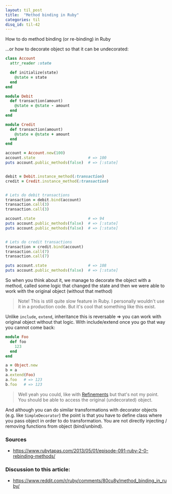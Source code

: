 ```yaml
---
layout: til_post
title:  "Method binding in Ruby"
categories: til
disq_id: til-42
---
```



How to do method binding (or re-binding) in Ruby

...or how to decorate object so that it can be undecorated:


```ruby
class Account
  attr_reader :state

  def initialize(state)
    @state = state
  end
end

module Debit
  def transaction(amount)
    @state = @state - amount
  end
end

module Credit
  def transaction(amount)
    @state = @state + amount
  end
end

account = Account.new(100)
account.state                       # => 100
puts account.public_methods(false)  # => [:state]


debit = Debit.instance_method(:transaction)
credit = Credit.instance_method(:transaction)


# Lets do debit transactions
transaction = debit.bind(account)
transaction.call(3)
transaction.call(3)

account.state                       # => 94
puts account.public_methods(false)  # => [:state]
puts account.public_methods(false)  # => [:state]


# Lets do credit transactions
transaction = credit.bind(account)
transaction.call(7)
transaction.call(7)

puts account.state                  # => 108
puts account.public_methods(false)  # => [:state]

```

So when you think about it, we manage to decorate the object with a
method, called some logic that changed the state and then we were able
to work with the original object (without that method)

> Note! This is still quite slow feature in Ruby. I personally wouldn't
> use it in a production code. But it's cool that something like this
> exist.


Unlike `include`, `extend`, inheritance this is reversable => you can
work with original object without that logic. With include/extend once
you go that way you cannot come back:

```ruby
module Foo
  def foo
    123
  end
end

a = Object.new
b = a
a.extend(Foo)
a.foo   # => 123
b.foo   # => 123
```

> Well yeah you could, like with [Refinements](http://ruby-doc.org/core-2.0.0/doc/syntax/refinements_rdoc.html) but that's not my point. You should be able to access the original (undecorated) object.


And although you can do similar transformations with decorator objects (e.g. like `SimpleDecorator`)
the point is that you have to define class where you pass object in order to do
transformation. You are not directly injecting / removing functions from
object (bind/unbind).

### Sources

* <https://www.rubytapas.com/2013/05/01/episode-091-ruby-2-0-rebinding-methods/>

### Discussion to this article:

* <https://www.reddit.com/r/ruby/comments/80cu8y/method_binding_in_ruby/>

